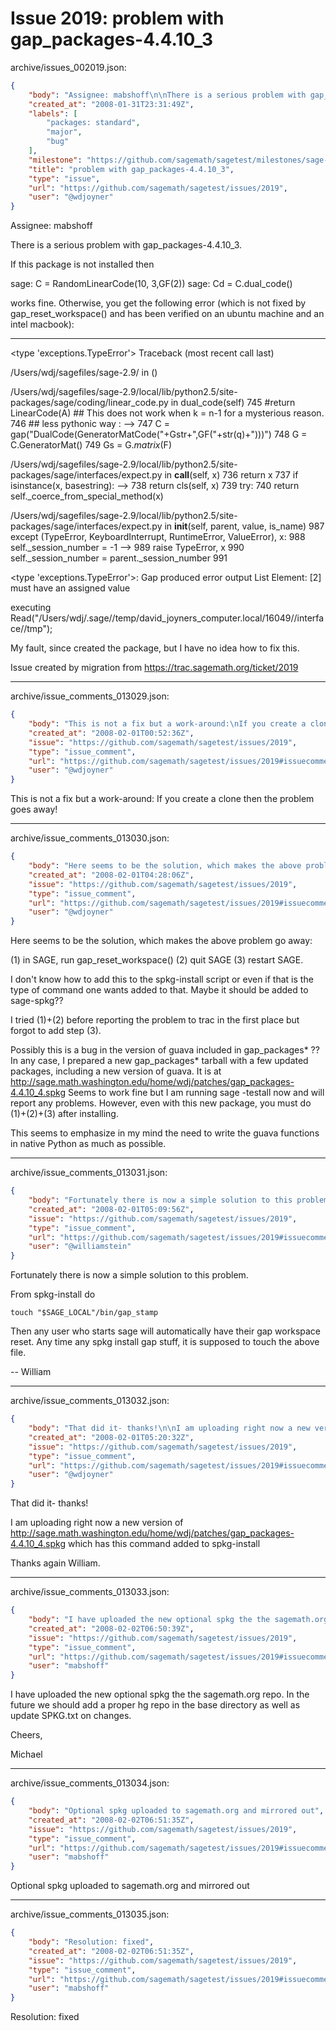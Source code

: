 # Issue 2019: problem with gap_packages-4.4.10_3

archive/issues_002019.json:
```json
{
    "body": "Assignee: mabshoff\n\nThere is a serious problem with gap_packages-4.4.10_3.\n\nIf this package is not installed then\n\nsage: C = RandomLinearCode(10, 3,GF(2))\nsage: Cd = C.dual_code()\n\nworks fine. Otherwise, you get the following error (which is not\nfixed by gap_reset_workspace() and has been verified on \nan ubuntu machine and an intel macbook):\n\n---------------------------------------------------------------------------\n<type 'exceptions.TypeError'>             Traceback (most recent call last)\n\n/Users/wdj/sagefiles/sage-2.9/<ipython console> in <module>()\n\n/Users/wdj/sagefiles/sage-2.9/local/lib/python2.5/site-packages/sage/coding/linear_code.py in dual_code(self)\n    745         #return LinearCode(A)       ## This does not work when k = n-1 for a mysterious reason.\n    746         ##  less pythonic way :\n--> 747         C = gap(\"DualCode(GeneratorMatCode(\"+Gstr+\",GF(\"+str(q)+\")))\")\n    748         G = C.GeneratorMat()\n    749         Gs = G._matrix_(F)\n\n/Users/wdj/sagefiles/sage-2.9/local/lib/python2.5/site-packages/sage/interfaces/expect.py in __call__(self, x)\n    736             return x\n    737         if isinstance(x, basestring):\n--> 738             return cls(self, x)\n    739         try:\n    740             return self._coerce_from_special_method(x)\n\n/Users/wdj/sagefiles/sage-2.9/local/lib/python2.5/site-packages/sage/interfaces/expect.py in __init__(self, parent, value, is_name)\n    987             except (TypeError, KeyboardInterrupt, RuntimeError, ValueError), x:\n    988                 self._session_number = -1\n--> 989                 raise TypeError, x\n    990         self._session_number = parent._session_number\n    991 \n\n<type 'exceptions.TypeError'>: Gap produced error output\nList Element: <list>[2] must have an assigned value\n\n   executing Read(\"/Users/wdj/.sage//temp/david_joyners_computer.local/16049//interface//tmp\");\n\nMy fault, since created the package, but I have no idea how to fix this.\n\n\nIssue created by migration from https://trac.sagemath.org/ticket/2019\n\n",
    "created_at": "2008-01-31T23:31:49Z",
    "labels": [
        "packages: standard",
        "major",
        "bug"
    ],
    "milestone": "https://github.com/sagemath/sagetest/milestones/sage-2.10.1",
    "title": "problem with gap_packages-4.4.10_3",
    "type": "issue",
    "url": "https://github.com/sagemath/sagetest/issues/2019",
    "user": "@wdjoyner"
}
```
Assignee: mabshoff

There is a serious problem with gap_packages-4.4.10_3.

If this package is not installed then

sage: C = RandomLinearCode(10, 3,GF(2))
sage: Cd = C.dual_code()

works fine. Otherwise, you get the following error (which is not
fixed by gap_reset_workspace() and has been verified on 
an ubuntu machine and an intel macbook):

---------------------------------------------------------------------------
<type 'exceptions.TypeError'>             Traceback (most recent call last)

/Users/wdj/sagefiles/sage-2.9/<ipython console> in <module>()

/Users/wdj/sagefiles/sage-2.9/local/lib/python2.5/site-packages/sage/coding/linear_code.py in dual_code(self)
    745         #return LinearCode(A)       ## This does not work when k = n-1 for a mysterious reason.
    746         ##  less pythonic way :
--> 747         C = gap("DualCode(GeneratorMatCode("+Gstr+",GF("+str(q)+")))")
    748         G = C.GeneratorMat()
    749         Gs = G._matrix_(F)

/Users/wdj/sagefiles/sage-2.9/local/lib/python2.5/site-packages/sage/interfaces/expect.py in __call__(self, x)
    736             return x
    737         if isinstance(x, basestring):
--> 738             return cls(self, x)
    739         try:
    740             return self._coerce_from_special_method(x)

/Users/wdj/sagefiles/sage-2.9/local/lib/python2.5/site-packages/sage/interfaces/expect.py in __init__(self, parent, value, is_name)
    987             except (TypeError, KeyboardInterrupt, RuntimeError, ValueError), x:
    988                 self._session_number = -1
--> 989                 raise TypeError, x
    990         self._session_number = parent._session_number
    991 

<type 'exceptions.TypeError'>: Gap produced error output
List Element: <list>[2] must have an assigned value

   executing Read("/Users/wdj/.sage//temp/david_joyners_computer.local/16049//interface//tmp");

My fault, since created the package, but I have no idea how to fix this.


Issue created by migration from https://trac.sagemath.org/ticket/2019





---

archive/issue_comments_013029.json:
```json
{
    "body": "This is not a fix but a work-around:\nIf you create a clone then the problem goes away!",
    "created_at": "2008-02-01T00:52:36Z",
    "issue": "https://github.com/sagemath/sagetest/issues/2019",
    "type": "issue_comment",
    "url": "https://github.com/sagemath/sagetest/issues/2019#issuecomment-13029",
    "user": "@wdjoyner"
}
```

This is not a fix but a work-around:
If you create a clone then the problem goes away!



---

archive/issue_comments_013030.json:
```json
{
    "body": "Here seems to be the solution, which makes the above problem go away: \n\n(1) in SAGE, run gap_reset_workspace()\n(2) quit SAGE\n(3) restart SAGE.\n\nI don't know how to add this to the spkg-install script or even if that is the \ntype of command one wants added to that. Maybe it should be added to sage-spkg??\n\nI tried (1)+(2) before reporting the problem to trac in the first place but \nforgot to add step (3).\n\nPossibly this is a bug in the version of guava included in gap_packages* ??\nIn any case, I prepared a new gap_packages* tarball with a few updated packages,\nincluding a new version of guava. It is at\nhttp://sage.math.washington.edu/home/wdj/patches/gap_packages-4.4.10_4.spkg\nSeems to work fine but I am running sage -testall now and will report any problems.\nHowever, even with this new package, you must do (1)+(2)+(3) after installing.\n\nThis seems to emphasize in my mind the need to write the guava functions in native \nPython as much as possible.",
    "created_at": "2008-02-01T04:28:06Z",
    "issue": "https://github.com/sagemath/sagetest/issues/2019",
    "type": "issue_comment",
    "url": "https://github.com/sagemath/sagetest/issues/2019#issuecomment-13030",
    "user": "@wdjoyner"
}
```

Here seems to be the solution, which makes the above problem go away: 

(1) in SAGE, run gap_reset_workspace()
(2) quit SAGE
(3) restart SAGE.

I don't know how to add this to the spkg-install script or even if that is the 
type of command one wants added to that. Maybe it should be added to sage-spkg??

I tried (1)+(2) before reporting the problem to trac in the first place but 
forgot to add step (3).

Possibly this is a bug in the version of guava included in gap_packages* ??
In any case, I prepared a new gap_packages* tarball with a few updated packages,
including a new version of guava. It is at
http://sage.math.washington.edu/home/wdj/patches/gap_packages-4.4.10_4.spkg
Seems to work fine but I am running sage -testall now and will report any problems.
However, even with this new package, you must do (1)+(2)+(3) after installing.

This seems to emphasize in my mind the need to write the guava functions in native 
Python as much as possible.



---

archive/issue_comments_013031.json:
```json
{
    "body": "Fortunately there is now a simple solution to this problem.\n\nFrom spkg-install do\n\n```\ntouch \"$SAGE_LOCAL\"/bin/gap_stamp\n```\n\n\nThen any user who starts sage will automatically have their gap workspace reset.\nAny time any spkg install gap stuff, it is supposed to touch the above file.\n\n -- William",
    "created_at": "2008-02-01T05:09:56Z",
    "issue": "https://github.com/sagemath/sagetest/issues/2019",
    "type": "issue_comment",
    "url": "https://github.com/sagemath/sagetest/issues/2019#issuecomment-13031",
    "user": "@williamstein"
}
```

Fortunately there is now a simple solution to this problem.

From spkg-install do

```
touch "$SAGE_LOCAL"/bin/gap_stamp
```


Then any user who starts sage will automatically have their gap workspace reset.
Any time any spkg install gap stuff, it is supposed to touch the above file.

 -- William



---

archive/issue_comments_013032.json:
```json
{
    "body": "That did it- thanks!\n\nI am uploading right now a new version of\nhttp://sage.math.washington.edu/home/wdj/patches/gap_packages-4.4.10_4.spkg\nwhich has this command added to spkg-install\n\nThanks again William.",
    "created_at": "2008-02-01T05:20:32Z",
    "issue": "https://github.com/sagemath/sagetest/issues/2019",
    "type": "issue_comment",
    "url": "https://github.com/sagemath/sagetest/issues/2019#issuecomment-13032",
    "user": "@wdjoyner"
}
```

That did it- thanks!

I am uploading right now a new version of
http://sage.math.washington.edu/home/wdj/patches/gap_packages-4.4.10_4.spkg
which has this command added to spkg-install

Thanks again William.



---

archive/issue_comments_013033.json:
```json
{
    "body": "I have uploaded the new optional spkg the the sagemath.org repo. In the future we should add a proper hg repo in the base directory as well as update SPKG.txt on changes.\n\nCheers,\n\nMichael",
    "created_at": "2008-02-02T06:50:39Z",
    "issue": "https://github.com/sagemath/sagetest/issues/2019",
    "type": "issue_comment",
    "url": "https://github.com/sagemath/sagetest/issues/2019#issuecomment-13033",
    "user": "mabshoff"
}
```

I have uploaded the new optional spkg the the sagemath.org repo. In the future we should add a proper hg repo in the base directory as well as update SPKG.txt on changes.

Cheers,

Michael



---

archive/issue_comments_013034.json:
```json
{
    "body": "Optional spkg uploaded to sagemath.org and mirrored out",
    "created_at": "2008-02-02T06:51:35Z",
    "issue": "https://github.com/sagemath/sagetest/issues/2019",
    "type": "issue_comment",
    "url": "https://github.com/sagemath/sagetest/issues/2019#issuecomment-13034",
    "user": "mabshoff"
}
```

Optional spkg uploaded to sagemath.org and mirrored out



---

archive/issue_comments_013035.json:
```json
{
    "body": "Resolution: fixed",
    "created_at": "2008-02-02T06:51:35Z",
    "issue": "https://github.com/sagemath/sagetest/issues/2019",
    "type": "issue_comment",
    "url": "https://github.com/sagemath/sagetest/issues/2019#issuecomment-13035",
    "user": "mabshoff"
}
```

Resolution: fixed
